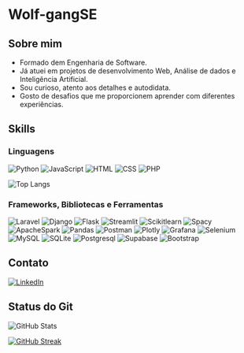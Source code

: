 # Wolf-gangSE

## Sobre mim
- Formado dem Engenharia de Software.
- Já atuei em projetos de desenvolvimento Web, Análise de dados e Inteligência Artificial.
- Sou curioso, atento aos detalhes e autodidata.
- Gosto de desafios que me proporcionem aprender com diferentes experiências.


## Skills

### Linguagens 
![Python](https://img.shields.io/badge/Python-000?style=for-the-badge&logo=python)
![JavaScript](https://img.shields.io/badge/JavaScript-000?style=for-the-badge&logo=javascript)
![HTML](https://img.shields.io/badge/HTML-000?style=for-the-badge&logo=html5)
![CSS](https://img.shields.io/badge/CSS-000?style=for-the-badge&logo=css3)
![PHP](https://img.shields.io/badge/PHP-000?style=for-the-badge&logo=php)

![Top Langs](https://github-readme-stats-git-masterrstaa-rickstaa.vercel.app/api/top-langs/?username=Wolf-gangSE&layout=compact&bg_color=000&border_color=30A3DC&title_color=E94D5F&text_color=FFF)

### Frameworks, Bibliotecas e Ferramentas
![Laravel](https://img.shields.io/badge/LARAVEL-000?style=for-the-badge&logo=laravel)
![Django](https://img.shields.io/badge/Django-000?style=for-the-badge&logo=Django)
![Flask](https://img.shields.io/badge/Flask-000?style=for-the-badge&logo=Flask)
![Streamlit](https://img.shields.io/badge/Streamlit-000?style=for-the-badge&logo=Streamlit)
![Scikitlearn](https://img.shields.io/badge/Scikitlearn-000?style=for-the-badge&logo=Scikitlearn)
![Spacy](https://img.shields.io/badge/Spacy-000?style=for-the-badge&logo=Spacy)
![ApacheSpark](https://img.shields.io/badge/ApacheSpark-000?style=for-the-badge&logo=ApacheSpark)
![Pandas](https://img.shields.io/badge/Pandas-000?style=for-the-badge&logo=Pandas)
![Postman](https://img.shields.io/badge/Postman-000?style=for-the-badge&logo=Postman)
![Plotly](https://img.shields.io/badge/Plotly-000?style=for-the-badge&logo=Plotly)
![Grafana](https://img.shields.io/badge/Grafana-000?style=for-the-badge&logo=Grafana)
![Selenium](https://img.shields.io/badge/Selenium-000?style=for-the-badge&logo=Selenium)
![MySQL](https://img.shields.io/badge/MySQL-000?style=for-the-badge&logo=MySQL)
![SQLite](https://img.shields.io/badge/SQLite-000?style=for-the-badge&logo=SQLite)
![Postgresql](https://img.shields.io/badge/Postgresql-000?style=for-the-badge&logo=Postgresql)
![Supabase](https://img.shields.io/badge/Supabase-000?style=for-the-badge&logo=Supabase)
![Bootstrap](https://img.shields.io/badge/Bootstrap-000?style=for-the-badge&logo=Bootstrap)

## Contato

[![LinkedIn](https://img.shields.io/badge/LinkedIn-000?style=for-the-badge&logo=linkedin&logoColor=0E76A8)](https://www.linkedin.com/in/lucas-henrique-monteiro/)

## Status do Git

![GitHub Stats](https://github-readme-stats.vercel.app/api?username=Wolf-gangSE&theme=transparent&bg_color=000&border_color=30A3DC&show_icons=true&icon_color=30A3DC&title_color=E94D5F&text_color=FFF)

[![GitHub Streak](https://streak-stats.demolab.com/?user=Wolf-gangSE&theme=bear&background=000&border=30A3DC&dates=FFF)](https://git.io/streak-stats)
